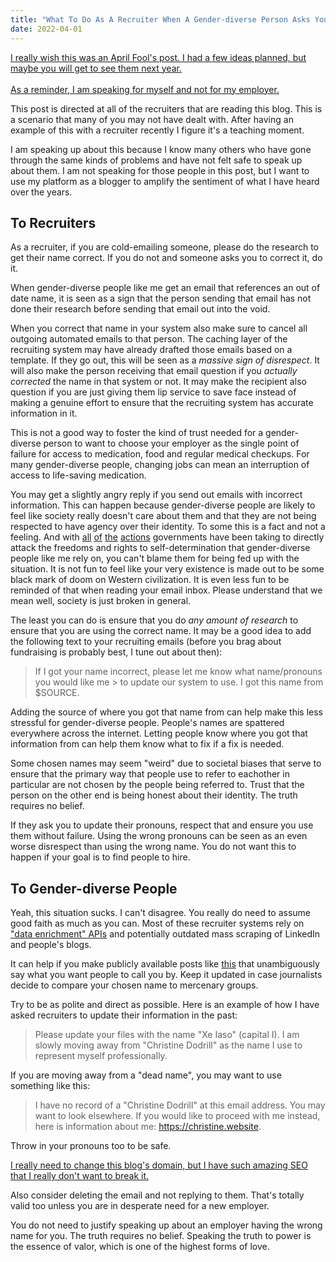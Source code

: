 ```yaml
---
title: "What To Do As A Recruiter When A Gender-diverse Person Asks You To Update Their Name"
date: 2022-04-01
---
```


[I really wish this was an April Fool's post. I had a few ideas planned, but
maybe you will get to see them next year.<br /><br />As a reminder, I am
speaking for myself and not for my employer.](conversation://Cadey/coffee)

This post is directed at all of the recruiters that are reading this blog. This
is a scenario that many of you may not have dealt with. After having an example
of this with a recruiter recently I figure it's a teaching moment.

I am speaking up about this because I know many others who have gone through the
same kinds of problems and have not felt safe to speak up about them. I am not
speaking for those people in this post, but I want to use my platform as a
blogger to amplify the sentiment of what I have heard over the years.

## To Recruiters

As a recruiter, if you are cold-emailing someone, please do the research to get
their name correct. If you do not and someone asks you to correct it, do it.

When gender-diverse people like me get an email that references an out of date
name, it is seen as a sign that the person sending that email has not done their
research before sending that email out into the void.

When you correct that name in your system also make sure to cancel all outgoing
automated emails to that person. The caching layer of the recruiting system may
have already drafted those emails based on a template. If they go out, this will
be seen as a _massive sign of disrespect_. It will also make the person
receiving that email question if you _actually corrected_ the name in that
system or not. It may make the recipient also question if you are just giving
them lip service to save face instead of making a genuine effort to ensure that
the recruiting system has accurate information in it.

This is not a good way to foster the kind of trust needed for a gender-diverse
person to want to choose your employer as the single point of failure for access
to medication, food and regular medical checkups. For many gender-diverse
people, changing jobs can mean an interruption of access to life-saving
medication.

You may get a slightly angry reply if you send out emails with incorrect
information. This can happen because gender-diverse people are likely to feel
like society really doesn't care about them and that they are not being
respected to have agency over their identity. To some this is a fact and not
a feeling. And with
[all](https://www.theguardian.com/us-news/2022/mar/10/idaho-bill-trans-youth-treatment-ban-passes-house)
[of](https://www.washingtonpost.com/dc-md-va/2022/03/17/texas-trans-child-abuse-investigations/)
[the](https://www.nbcnews.com/nbc-out/out-politics-and-policy/alabama-bill-seeks-ban-hormone-treatments-trans-youth-rcna18512)
[actions](https://www.hrc.org/press-releases/breaking-2021-becomes-record-year-for-anti-transgender-legislation)
governments have been taking to directly attack the freedoms and rights to
self-determination that gender-diverse people like me rely on, you can't blame
them for being fed up with the situation. It is not fun to feel like your very
existence is made out to be some black mark of doom on Western civilization. It
is even less fun to be reminded of that when reading your email inbox. Please
understand that we mean well, society is just broken in general.

The least you can do is ensure that you do _any amount of research_ to ensure
that you are using the correct name. It may be a good idea to add the following
text to your recruiting emails (before you brag about fundraising is probably
best, I tune out about then):

> If I got your name incorrect, please let me know what name/pronouns you would
> like me > to update our system to use. I got this name from $SOURCE.

Adding the source of where you got that name from can help make this less
stressful for gender-diverse people. People's names are spattered everywhere
across the internet. Letting people know where you got that information from can
help them know what to fix if a fix is needed.

Some chosen names may seem "weird" due to societal biases that serve to ensure
that the primary way that people use to refer to eachother in particular are not
chosen by the people being referred to. Trust that the person on the other end
is being honest about their identity. The truth requires no belief.

If they ask you to update their pronouns, respect that and ensure you use them
without failure. Using the wrong pronouns can be seen as an even worse
disrespect than using the wrong name. You do not want this to happen if your
goal is to find people to hire.

## To Gender-diverse People

Yeah, this situation sucks. I can't disagree. You really do need to assume good
faith as much as you can. Most of these recruiter systems rely on ["data
enrichment" APIs](https://clearbit.com/) and potentially outdated mass scraping
of LinkedIn and people's blogs.

It can help if you make publicly available posts like
[this](/blog/xe-2021-08-07) that unambiguously say what you want people to call
you by. Keep it updated in case journalists decide to compare your chosen name
to mercenary groups.

Try to be as polite and direct as possible. Here is an example of how I have
asked recruiters to update their information in the past:

> Please update your files with the name "Xe Iaso" (capital I). I am
> slowly moving away from "Christine Dodrill" as the name I use to
> represent myself professionally.

If you are moving away from a "dead name", you may want to use something like
this:

> I have no record of a "Christine Dodrill" at this email address. You may want
> to look elsewhere. If you would like to proceed with me instead, here is
> information about me: https://christine.website.

Throw in your pronouns too to be safe.

[I really need to change this blog's domain, but I have such amazing SEO that I
really don't want to break it.](conversation://Cadey/coffee)

Also consider deleting the email and not replying to them. That's totally valid
too unless you are in desperate need for a new employer.

You do not need to justify speaking up about an employer having the wrong name
for you. The truth requires no belief. Speaking the truth to power is the
essence of valor, which is one of the highest forms of love.
